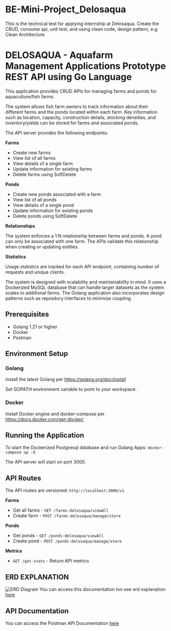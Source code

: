 # BE-Mini-Project_Delosaqua
This is the technical test for applying internship at Delosaqua. Create the CRUD, consume api, unit test, and using clean code, design pattern, e.g. Clean Architecture

# DELOSAQUA - Aquafarm Management Applications Prototype REST API using Go Language

This application provides CRUD APIs for managing farms and ponds for aquaculture/fish farms. 

The system allows fish farm owners to track information about their different farms and the ponds located within each farm. Key information such as location, capacity, construction details, stocking densities, and inventory/yields can be stored for farms and associated ponds.

The API server provides the following endpoints:

**Farms**

- Create new farms
- View list of all farms
- View details of a single farm 
- Update information for existing farms
- Delete farms using SoftDelete

**Ponds**

- Create new ponds associated with a farm 
- View list of all ponds
- View details of a single pond
- Update information for existing ponds 
- Delete ponds using SoftDelete

**Relationships**

The system enforces a 1:N relationship between farms and ponds. A pond can only be associated with one farm. The APIs validate this relationship when creating or updating entities.

**Statistics**

Usage statistics are tracked for each API endpoint, containing number of requests and unique clients.

The system is designed with scalability and maintainability in mind. It uses a Dockerized MySQL database that can handle larger datasets as the system scales to additional farms. The Golang application also incorporates design patterns such as repository interfaces to minimize coupling.

## Prerequisites

- Golang 1.21 or higher
- Docker 
- Postman

## Environment Setup

### Golang

Install the latest Golang per https://golang.org/doc/install

Set GOPATH environment variable to point to your workspace.

### Docker 

Install Docker engine and docker-compose per https://docs.docker.com/get-docker/

## Running the Application
To start the Dockerized Postgresql database and run Golang Apps:
```docker-compose up -d```

The API server will start on port 3000.

## API Routes

The API routes are versioned:
```http://localhost:3000/v1```

**Farms**

- Get all farms - `GET /farms-delosaqua/viewAll`
- Create farm - `POST /farms-delosaqua/manage/store`

**Ponds**

- Get ponds - `GET /ponds-delosaqua/viewAll` 
- Create pond - `POST /ponds-delosaqua/manage/store`

**Metrics**

- `GET /get-stats` - Return API metrics

## ERD EXPLANATION
![ERD Diagram](./images/erd.png)
You can access this documentation too see erd explanation [here](https://docs.google.com/document/d/1wQ2gTtLcTcTx8rHRM7Jkp1LAZBGSqb1I61Qmnx-yqpU/edit?addon_store)

## API Documentation
You can access the Postman API Documentation [here](https://documenter.getpostman.com/view/20251635/2s9YeAAZkY)


